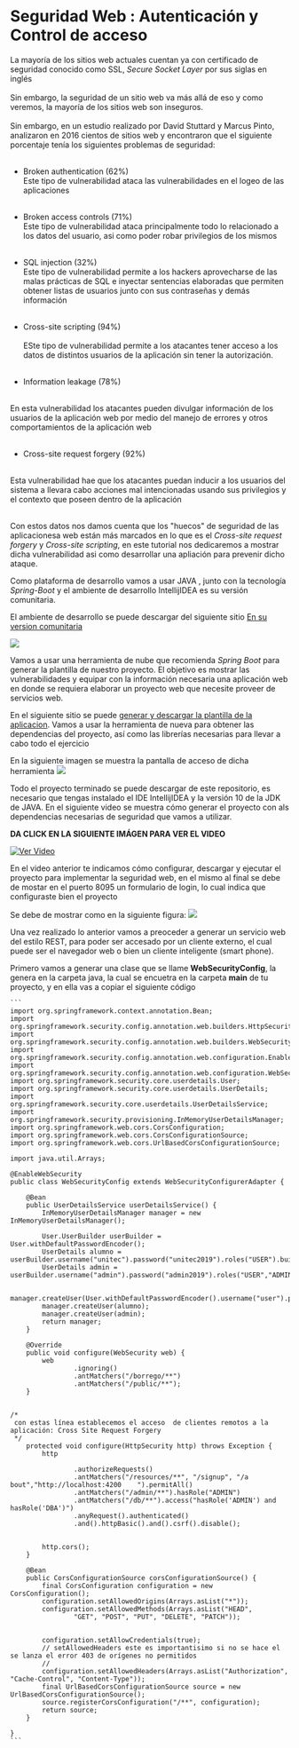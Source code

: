 # Seguridad Web : Autenticación y Control de acceso
La mayoría de los sitios web actuales cuentan ya con certificado de seguridad conocido como 
 SSL,  *Secure Socket Layer* por sus siglas en inglés<br><br>
 Sin embargo, la seguridad de un sitio web va más allá de eso y como veremos, la mayoría de los
  sitios web son inseguros.<bR><br>
  Sin embargo, en un estudio realizado por David Stuttard y Marcus Pinto, analizaron en
  2016 cientos de sitios web y encontraron que el siguiente porcentaje tenía los siguientes 
  problemas de seguridad:<br><br>
  * Broken authentication (62%)
  <br>Este tipo de vulnerabilidad ataca las vulnerabilidades en el logeo de las aplicaciones
  <br><br>
  * Broken access controls (71%)<br>
  Este tipo de vulnerabilidad  ataca principalmente  todo lo relacionado a 
  los datos del usuario, asi como poder robar privilegios de los mismos<br><br>
  
  
 
  * SQL injection (32%)<br>
  Este tipo de vulnerabilidad permite a los hackers aprovecharse de las malas prácticas de
   SQL e inyectar sentencias elaboradas que permiten obtener listas de usuarios junto con sus
   contraseñas y demás  información<br><br>
  
  * Cross-site scripting (94%)
  <br><br>
  ESte tipo de vulnerabilidad permite a los atacantes tener acceso a los datos de distintos usuarios  de la aplicación 
  sin tener la autorización.<br><br>
  
  * Information leakage (78%)
  <br>
  En esta vulnerabilidad los atacantes pueden divulgar información de los usuarios de la 
  aplicación web por medio del manejo de errores y otros comportamientos de la aplicación web
  <br><br>
  
  * Cross-site request forgery (92%)
  <br>
  Esta vulnerabilidad hae que los atacantes puedan inducir a los usuarios del sistema a 
   llevara cabo acciones mal intencionadas usando sus privilegios y el contexto que 
   poseen dentro de la aplicación<br><br>
  
  Con estos datos nos damos cuenta que los "huecos" de seguridad  de las aplicacionesa web 
  están más marcados en lo que es el *Cross-site request forgery* y *Cross-site scripting*, en este tutorial 
  nos dedicaremos a mostrar dicha vulnerabilidad asi como desarrollar una apliación para 
  prevenir dicho ataque.
  
  Como plataforma de desarrollo vamos a usar JAVA , junto con la tecnología *Spring-Boot* y el ambiente de desarrollo
  IntellijIDEA es su versión comunitaria.
  
  El ambiente de desarrollo se puede descargar del siguiente sitio [En su version comunitaria](https://www.jetbrains.com/idea/download/#section=linux)
  
  ![](.README_images/8564e5ff.png)
  
  Vamos a usar una herramienta de nube que recomienda *Spring Boot* para generar la plantilla de nuestro proyecto.
  El objetivo es mostrar las vulnerabilidades y equipar con la información necesaria una aplicación web en donde
  se requiera elaborar un proyecto web  que necesite proveer de servicios web.
  
  En el siguiente sitio se puede [generar y descargar la plantilla de la aplicacion](https://start.spring.io/).  Vamos a usar
  la herramienta de nueva para obtener las dependencias del proyecto, así como las librerías necesarias para llevar a cabo todo el ejercicio
  
  En la siguiente imagen se muestra la pantalla de acceso de dicha herramienta
  ![](.README_images/d447f02d.png)
  
  Todo el proyecto terminado se puede descargar de este repositorio, es necesario que tengas instalado el IDE IntellijIDEA y la versión 10 de la JDK de JAVA.
  En el siguiente video se muestra  cómo generar el proyecto con als dependencias necesarias de seguridad  que vamos a utilizar.
  
  
  **DA CLICK EN LA SIGUIENTE IMÁGEN PARA VER EL VIDEO**
  
  [![Ver Video](.README_images/b02fb363.png)](https://sierra-guadalupe.org/primero-seguridad.mp4)
  
  
  En el video anterior  te indicamos cómo configurar, descargar y ejecutar el proyecto para implementar la seguridad web, 
     en el mismo al final se debe de mostar en el puerto 8095 un formulario de login, lo cual indica que configuraste bien el proyecto
   
   Se  debe de mostrar como en la siguiente figura:
   ![](.README_images/af1ce404.png)
   
   Una vez realizado lo anterior vamos a preoceder a generar un servicio web del estilo REST, para poder ser accesado por un cliente  externo, el cual
   puede ser el navegador web o bien un cliente inteligente (smart phone).
   
   Primero vamos a generar una clase que se llame  **WebSecurityConfig**, la genera en la carpeta java, la cual se encuetra en la carpeta **main** de tu 
    proyecto, y en ella vas a copiar el siguiente código
    
    ```
    import org.springframework.context.annotation.Bean;
    import org.springframework.security.config.annotation.web.builders.HttpSecurity;
    import org.springframework.security.config.annotation.web.builders.WebSecurity;
    import org.springframework.security.config.annotation.web.configuration.EnableWebSecurity;
    import org.springframework.security.config.annotation.web.configuration.WebSecurityConfigurerAdapter;
    import org.springframework.security.core.userdetails.User;
    import org.springframework.security.core.userdetails.UserDetails;
    import org.springframework.security.core.userdetails.UserDetailsService;
    import org.springframework.security.provisioning.InMemoryUserDetailsManager;
    import org.springframework.web.cors.CorsConfiguration;
    import org.springframework.web.cors.CorsConfigurationSource;
    import org.springframework.web.cors.UrlBasedCorsConfigurationSource;
    
    import java.util.Arrays;
    
    @EnableWebSecurity
    public class WebSecurityConfig extends WebSecurityConfigurerAdapter {
    
        @Bean
        public UserDetailsService userDetailsService() {
            InMemoryUserDetailsManager manager = new InMemoryUserDetailsManager();
    
            User.UserBuilder userBuilder = User.withDefaultPasswordEncoder();
            UserDetails alumno = userBuilder.username("unitec").password("unitec2019").roles("USER").build();
            UserDetails admin = userBuilder.username("admin").password("admin2019").roles("USER","ADMIN").build();
    
           manager.createUser(User.withDefaultPasswordEncoder().username("user").password("password").roles("USER").build());
            manager.createUser(alumno);
            manager.createUser(admin);
            return manager;
        }
    
        @Override
        public void configure(WebSecurity web) {
            web
                    .ignoring()
                    .antMatchers("/borrego/**")
                    .antMatchers("/public/**");
        }
    
    
    /*
     con estas línea establecemos el acceso  de clientes remotos a la aplicación: Cross Site Request Forgery
     */
        protected void configure(HttpSecurity http) throws Exception {
            http
    
                    .authorizeRequests()
                    .antMatchers("/resources/**", "/signup", "/a   bout","http://localhost:4200    ").permitAll()
                    .antMatchers("/admin/**").hasRole("ADMIN")
                    .antMatchers("/db/**").access("hasRole('ADMIN') and hasRole('DBA')")
                    .anyRequest().authenticated()
                    .and().httpBasic().and().csrf().disable();
    
    
            http.cors();
        }
    
        @Bean
        public CorsConfigurationSource corsConfigurationSource() {
            final CorsConfiguration configuration = new CorsConfiguration();
            configuration.setAllowedOrigins(Arrays.asList("*"));
            configuration.setAllowedMethods(Arrays.asList("HEAD",
                    "GET", "POST", "PUT", "DELETE", "PATCH"));
    
    
            configuration.setAllowCredentials(true);
            // setAllowedHeaders este es importantisimo si no se hace el se lanza el error 403 de orígenes no permitidos
            //
            configuration.setAllowedHeaders(Arrays.asList("Authorization", "Cache-Control", "Content-Type"));
            final UrlBasedCorsConfigurationSource source = new UrlBasedCorsConfigurationSource();
            source.registerCorsConfiguration("/**", configuration);
            return source;
        }
    
    }
    ```
    
     
   